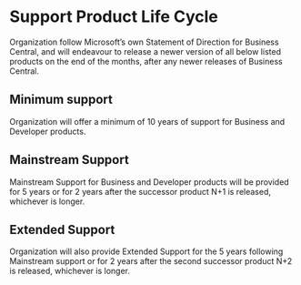 # Support Product Life Cycle

Organization follow Microsoft’s own Statement of Direction for Business Central, and will endeavour to release a newer version of all below listed products on the end of the months, after any newer releases of Business Central.

## Minimum support

Organization will offer a minimum of 10 years of support for Business and Developer products.

## Mainstream Support

Mainstream Support for Business and Developer products will be provided for 5 years or for 2 years after the successor product N+1 is released, whichever is longer.

## Extended Support

Organization will also provide Extended Support for the 5 years following Mainstream support or for 2 years after the second successor product N+2 is released, whichever is longer.
